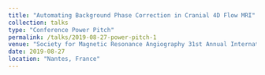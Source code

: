 ```yaml
---
title: "Automating Background Phase Correction in Cranial 4D Flow MRI"
collection: talks
type: "Conference Power Pitch"
permalink: /talks/2019-08-27-power-pitch-1
venue: "Society for Magnetic Resonance Angiography 31st Annual International Conference"
date: 2019-08-27
location: "Nantes, France"
---
```






